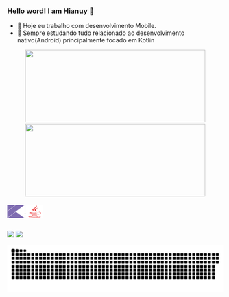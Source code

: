 ### Hello word! I am Hianuy 👋


- 🔭 Hoje eu trabalho com desenvolvimento Mobile.
- 🌱 Sempre estudando tudo relacionado ao desenvolvimento nativo(Android) principalmente focado em Kotlin

<div align="center">
  <a href="https://github.com/hianuy">
  <img height="170em" width="420em" src="https://github-readme-stats.vercel.app/api?username=hianuy&show_icons=true&theme=vue&include_all_commits=true&count_private=true"/>
  <img height="170em"  width="420em" src="https://github-readme-stats.vercel.app/api/top-langs/?username=hianuy&layout=compact&langs_count=7&theme=vue"/>
</div>
  
  <div style="display: inline_block"><br>
  <img align="center" alt="hianuy-Js" height="30" width="40" src="https://raw.githubusercontent.com/devicons/devicon/master/icons/kotlin/kotlin-plain.svg">
  <img align="center" alt="hianuy-Js" height="30" width="40" src="https://raw.githubusercontent.com/devicons/devicon/master/icons/java/java-plain.svg">
 
</div>
  
  ##
  
 <div> 
  <a href = "mailto:hianuy2@gmail.com"><img src="https://img.shields.io/badge/-Gmail-%23333?style=for-the-badge&logo=gmail&logoColor=white" target="_blank"></a>
  <a href="https://www.linkedin.com/in/hianuy/" target="_blank"><img src="https://img.shields.io/badge/-LinkedIn-%230077B5?style=for-the-badge&logo=linkedin&logoColor=white" target="_blank"></a> 
 
  ![Snake animation](https://github.com/Hianuy/hianuy/blob/output/github-contribution-grid-snake.svg)
 
</div>

